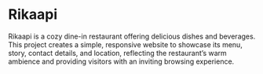 # Rikaapi
Rikaapi is a cozy dine-in restaurant offering delicious dishes and beverages. This project creates a simple, responsive website to showcase its menu, story, contact details, and location, reflecting the restaurant’s warm ambience and providing visitors with an inviting browsing experience.
